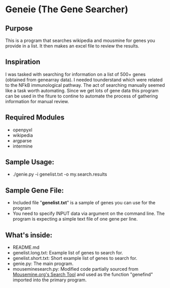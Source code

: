 # Geneie (The Gene Searcher) 
## Purpose 
This is a program that searches wikipedia and mousmine for genes you provide in a list. It then makes an excel file to review the results.

## Inspiration 
I was tasked with searching for information on a list of 500+ genes (obtained from genearray data). I needed tounderstand which were related to the NFkB immunological pathway. The act of searching manually seemed like a task worth automating.  Since we get lots of gene data this program can be used in the fiture to contine to automate the process of gathering information for manual review.

## Required Modules
 - openpyxl 
 - wikipedia
 - argparse
 - intermine

## Sample Usage: 
 - ./genie.py -i genelist.txt -o my.search.results

## Sample Gene File: 
 - Included file "**genelist.txt**" is a sample of genes you can use for the program
 - You need to specify INPUT data via argument on the command line.  The program is expecting a simple text file of one gene per line. 
 
## What's inside: 
 - README.md  
 - genelist.long.txt: Example list of genes to search for. 
 - genelist.short.txt: Short example list of genes to search for. 
 - genie.py: The main program.  
 - mouseminesearch.py: Modified code partially sourced from [Mousemine.org's Search Tool](http://www.mousemine.org/mousemine/template.do?name=Organism_genes&scope=global) and used as the function "genefind" imported into the primary program. 

 
